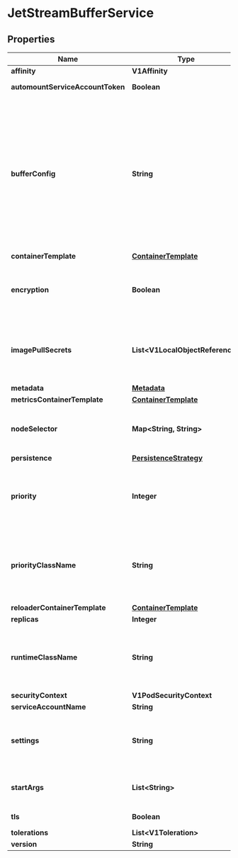 

# JetStreamBufferService


## Properties

Name | Type | Description | Notes
------------ | ------------- | ------------- | -------------
**affinity** | **V1Affinity** |  |  [optional]
**automountServiceAccountToken** | **Boolean** | AutomountServiceAccountToken indicates whether a service account token should be automatically mounted. |  [optional]
**bufferConfig** | **String** | Optional configuration for the streams, consumers and buckets to be created in this JetStream service, if specified, it will be merged with the default configuration in numaflow-controller-config. It accepts a YAML format configuration, it may include 4 sections, \&quot;stream\&quot;, \&quot;consumer\&quot;, \&quot;otBucket\&quot; and \&quot;procBucket\&quot;. Available fields under \&quot;stream\&quot; include \&quot;retention\&quot; (e.g. interest, limits, workerQueue), \&quot;maxMsgs\&quot;, \&quot;maxAge\&quot; (e.g. 72h), \&quot;replicas\&quot; (1, 3, 5), \&quot;duplicates\&quot; (e.g. 5m). Available fields under \&quot;consumer\&quot; include \&quot;ackWait\&quot; (e.g. 60s) Available fields under \&quot;otBucket\&quot; include \&quot;maxValueSize\&quot;, \&quot;history\&quot;, \&quot;ttl\&quot; (e.g. 72h), \&quot;maxBytes\&quot;, \&quot;replicas\&quot; (1, 3, 5). Available fields under \&quot;procBucket\&quot; include \&quot;maxValueSize\&quot;, \&quot;history\&quot;, \&quot;ttl\&quot; (e.g. 72h), \&quot;maxBytes\&quot;, \&quot;replicas\&quot; (1, 3, 5). |  [optional]
**containerTemplate** | [**ContainerTemplate**](ContainerTemplate.md) |  |  [optional]
**encryption** | **Boolean** | Whether encrypt the data at rest, defaults to false Enabling encryption might impact the performance, see https://docs.nats.io/running-a-nats-service/nats_admin/jetstream_admin/encryption_at_rest for the detail Toggling the value will impact encypting/decrypting existing messages. |  [optional]
**imagePullSecrets** | **List&lt;V1LocalObjectReference&gt;** | ImagePullSecrets is an optional list of references to secrets in the same namespace to use for pulling any of the images used by this PodSpec. If specified, these secrets will be passed to individual puller implementations for them to use. For example, in the case of docker, only DockerConfig type secrets are honored. More info: https://kubernetes.io/docs/concepts/containers/images#specifying-imagepullsecrets-on-a-pod |  [optional]
**metadata** | [**Metadata**](Metadata.md) |  |  [optional]
**metricsContainerTemplate** | [**ContainerTemplate**](ContainerTemplate.md) |  |  [optional]
**nodeSelector** | **Map&lt;String, String&gt;** | NodeSelector is a selector which must be true for the pod to fit on a node. Selector which must match a node&#39;s labels for the pod to be scheduled on that node. More info: https://kubernetes.io/docs/concepts/configuration/assign-pod-node/ |  [optional]
**persistence** | [**PersistenceStrategy**](PersistenceStrategy.md) |  |  [optional]
**priority** | **Integer** | The priority value. Various system components use this field to find the priority of the Redis pod. When Priority Admission Controller is enabled, it prevents users from setting this field. The admission controller populates this field from PriorityClassName. The higher the value, the higher the priority. More info: https://kubernetes.io/docs/concepts/configuration/pod-priority-preemption/ |  [optional]
**priorityClassName** | **String** | If specified, indicates the Redis pod&#39;s priority. \&quot;system-node-critical\&quot; and \&quot;system-cluster-critical\&quot; are two special keywords which indicate the highest priorities with the former being the highest priority. Any other name must be defined by creating a PriorityClass object with that name. If not specified, the pod priority will be default or zero if there is no default. More info: https://kubernetes.io/docs/concepts/configuration/pod-priority-preemption/ |  [optional]
**reloaderContainerTemplate** | [**ContainerTemplate**](ContainerTemplate.md) |  |  [optional]
**replicas** | **Integer** | Redis StatefulSet size |  [optional]
**runtimeClassName** | **String** | RuntimeClassName refers to a RuntimeClass object in the node.k8s.io group, which should be used to run this pod.  If no RuntimeClass resource matches the named class, the pod will not be run. If unset or empty, the \&quot;legacy\&quot; RuntimeClass will be used, which is an implicit class with an empty definition that uses the default runtime handler. More info: https://git.k8s.io/enhancements/keps/sig-node/585-runtime-class |  [optional]
**securityContext** | **V1PodSecurityContext** |  |  [optional]
**serviceAccountName** | **String** | ServiceAccountName applied to the pod |  [optional]
**settings** | **String** | JetStream configuration, if not specified, global settings in numaflow-controller-config will be used. See https://docs.nats.io/running-a-nats-service/configuration#jetstream. Only configure \&quot;max_memory_store\&quot; or \&quot;max_file_store\&quot;, do not set \&quot;store_dir\&quot; as it has been hardcoded. |  [optional]
**startArgs** | **List&lt;String&gt;** | Optional arguments to start nats-server. For example, \&quot;-D\&quot; to enable debugging output, \&quot;-DV\&quot; to enable debugging and tracing. Check https://docs.nats.io/ for all the available arguments. |  [optional]
**tls** | **Boolean** | Whether enable TLS, defaults to false Enabling TLS might impact the performance |  [optional]
**tolerations** | **List&lt;V1Toleration&gt;** | If specified, the pod&#39;s tolerations. |  [optional]
**version** | **String** | JetStream version, such as \&quot;2.7.1\&quot; |  [optional]



